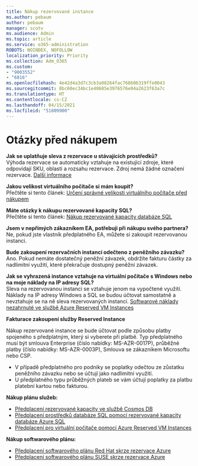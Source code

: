 ```yaml
---
title: Nákup rezervované instance
ms.author: pebaum
author: pebaum
manager: scotv
ms.audience: Admin
ms.topic: article
ms.service: o365-administration
ROBOTS: NOINDEX, NOFOLLOW
localization_priority: Priority
ms.collection: Adm_O365
ms.custom:
- "9003552"
- "6816"
ms.openlocfilehash: 4e42d4a3d7c3cb3a08264fac768606319ffe0043
ms.sourcegitcommit: 8bc60ec34bc1e40685e3976576e04a2623f63a7c
ms.translationtype: HT
ms.contentlocale: cs-CZ
ms.lasthandoff: 04/15/2021
ms.locfileid: "51809900"
---
```

# <a name="questions-before-purchase"></a>Otázky před nákupem

**Jak se uplatňuje sleva z rezervace u stávajících prostředků?**  
Výhoda rezervace se automaticky vztahuje na existující zdroje, které odpovídají SKU, oblasti a rozsahu rezervace. Zdroj nemá žádné označení rezervace. [Další informace](https://docs.microsoft.com/azure/cost-management-billing/reservations/save-compute-costs-reservations?WT.mc_id=Portal-Microsoft_Azure_Support#how-reservation-discount-is-applied) 

**Jakou velikost virtuálního počítače si mám koupit?**  
Přečtěte si tento článek: [Určení správné velikosti virtuálního počítače před nákupem](https://docs.microsoft.com/azure/virtual-machines/windows/prepay-reserved-vm-instances?toc=/azure/billing/TOC.json&WT.mc_id=Portal-Microsoft_Azure_Support#determine-the-right-vm-size-before-you-buy)

**Máte otázky k nákupu rezervované kapacity SQL?**  
Přečtěte si tento článek: [Nákup rezervované kapacity databáze SQL](https://docs.microsoft.com/azure/sql-database/sql-database-reserved-capacity?toc=/azure/billing/TOC.json&WT.mc_id=Portal-Microsoft_Azure_Support#buy-sql-database-reserved-capacity)

**Jsem v nepřímých zákazníkem EA, potřebuji při nákupu svého partnera?**  
Ne, pokud jste vlastník předplatného EA, můžete si zakoupit rezervovanou instanci.

**Bude zakoupení rezervačních instancí odečteno z peněžního závazku?**  
Ano. Pokud nemáte dostatečný peněžní závazek, obdržíte fakturu částky za nadlimitní využití, které překračuje dostupný peněžní závazek.

**Jak se vyhrazená instance vztahuje na virtuální počítače s Windows nebo na moje náklady na IP adresy SQL?**  
Sleva na rezervovanou instanci se vztahuje jenom na vypočtené využití. Náklady na IP adresy Windows a SQL se budou účtovat samostatně a nevztahuje se na ně sleva rezervovaných instancí. [Softwarové náklady nezahrnuté ve službě Azure Reserved VM Instances](https://docs.microsoft.com/azure/billing/billing-reserved-instance-windows-software-costs?WT.mc_id=Portal-Microsoft_Azure_Support)  
      
**Fakturace zakoupení služby Reserved Instance**  
      
Nákup rezervované instance se bude účtovat podle způsobu platby spojeného s předplatným, který si vyberete při platbě. Typ předplatného musí být smlouva Enterprise (číslo nabídky: MS-AZR-0017P), průběžné platby (číslo nabídky: MS-AZR-0003P), Smlouva se zákazníkem Microsoftu nebo CSP.

-   V případě předplatného pro podniky se poplatky odečtou ze zůstatku peněžního závazku nebo se účtují jako nadlimitní využití.
-   U předplatného typu průběžných plateb se vám účtují poplatky za platbu platební kartou nebo fakturou.

**Nákup plánu služeb:**

-   [Předplacení rezervované kapacity ve službě Cosmos DB](https://docs.microsoft.com/azure/cosmos-db/cosmos-db-reserved-capacity?WT.mc_id=Portal-Microsoft_Azure_Support)
-   [Předplacení prostředků databáze SQL pomocí rezervované kapacity databáze Azure SQL](https://docs.microsoft.com/azure/sql-database/sql-database-reserved-capacity?WT.mc_id=Portal-Microsoft_Azure_Support)
-   [Předplacení pro virtuální počítače pomocí Azure Reserved VM Instances](https://docs.microsoft.com/azure/virtual-machines/windows/prepay-reserved-vm-instances?WT.mc_id=Portal-Microsoft_Azure_Support)

**Nákup softwarového plánu:**

-   [Předplacení softwarového plánu Red Hat skrze rezervace Azure](https://docs.microsoft.com/azure/virtual-machines/linux/prepay-rhel-software-charges?WT.mc_id=Portal-Microsoft_Azure_Support)
-   [Předplacení softwarového plánu SUSE skrze rezervace Azure](https://docs.microsoft.com/azure/virtual-machines/linux/prepay-suse-software-charges?WT.mc_id=Portal-Microsoft_Azure_Support)